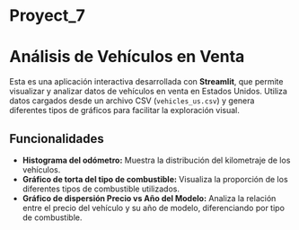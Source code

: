 # Proyect_7
# Análisis de Vehículos en Venta

Esta es una aplicación interactiva desarrollada con **Streamlit**, que permite visualizar y analizar datos de vehículos en venta en Estados Unidos. Utiliza datos cargados desde un archivo CSV (`vehicles_us.csv`) y genera diferentes tipos de gráficos para facilitar la exploración visual.

##  Funcionalidades

- **Histograma del odómetro:** Muestra la distribución del kilometraje de los vehículos.
- **Gráfico de torta del tipo de combustible:** Visualiza la proporción de los diferentes tipos de combustible utilizados.
- **Gráfico de dispersión Precio vs Año del Modelo:** Analiza la relación entre el precio del vehículo y su año de modelo, diferenciando por tipo de combustible.



